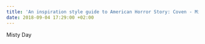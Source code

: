 ```yaml
---
title: 'An inspiration style guide to American Horror Story: Coven - Misty'
date: 2018-09-04 17:29:00 +02:00
---
```


Misty Day